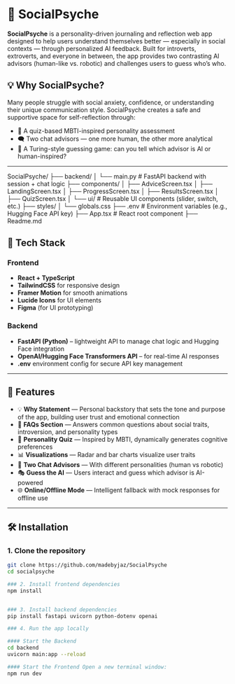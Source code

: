 # 🧠 SocialPsyche

**SocialPsyche** is a personality-driven journaling and reflection web app designed to help users understand themselves better — especially in social contexts — through personalized AI feedback. Built for introverts, extroverts, and everyone in between, the app provides two contrasting AI advisors (human-like vs. robotic) and challenges users to guess who’s who.

## 💡 Why SocialPsyche?

Many people struggle with social anxiety, confidence, or understanding their unique communication style. SocialPsyche creates a safe and supportive space for self-reflection through:

- 🧭 A quiz-based MBTI-inspired personality assessment
- 🗨️ Two chat advisors — one more human, the other more analytical
- 🧪 A Turing-style guessing game: can you tell which advisor is AI or human-inspired?

---


SocialPsyche/
├── backend/
│   └── main.py                # FastAPI backend with session + chat logic
├── components/
│   ├── AdviceScreen.tsx
│   ├── LandingScreen.tsx
│   ├── ProgressScreen.tsx
│   ├── ResultsScreen.tsx
│   ├── QuizScreen.tsx
│   └── ui/                    # Reusable UI components (slider, switch, etc.)
├── styles/
│   └── globals.css
├── .env                       # Environment variables (e.g., Hugging Face API key)
├── App.tsx                    # React root component
├── Readme.md


## 🔧 Tech Stack

### Frontend
- **React + TypeScript**
- **TailwindCSS** for responsive design
- **Framer Motion** for smooth animations
- **Lucide Icons** for UI elements
- **Figma** (for UI prototyping)

### Backend
- **FastAPI (Python)** – lightweight API to manage chat logic and Hugging Face integration
- **OpenAI/Hugging Face Transformers API** – for real-time AI responses
- **.env** environment config for secure API key management

---

## 🚀 Features

- 💡 **Why Statement** — Personal backstory that sets the tone and purpose of the app, building user trust and emotional connection
- 💬 **FAQs Section** — Answers common questions about social traits, introversion, and personality types
- 🧠 **Personality Quiz** — Inspired by MBTI, dynamically generates cognitive preferences
- 📊 **Visualizations** — Radar and bar charts visualize user traits
- 🤖 **Two Chat Advisors** — With different personalities (human vs robotic)
- 🎭 **Guess the AI** — Users interact and guess which advisor is AI-powered
- 🌐 **Online/Offline Mode** — Intelligent fallback with mock responses for offline use

---

## 🛠️ Installation

### 1. Clone the repository

```bash
git clone https://github.com/madebyjaz/SocialPsyche
cd socialpsyche

### 2. Install frontend dependencies
npm install


### 3. Install backend dependencies
pip install fastapi uvicorn python-dotenv openai

### 4. Run the app locally

#### Start the Backend
cd backend
uvicorn main:app --reload

#### Start the Frontend Open a new terminal window:
npm run dev

